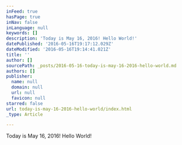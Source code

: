 ```yaml
---
inFeed: true
hasPage: true
inNav: false
inLanguage: null
keywords: []
description: 'Today is May 16, 2016! Hello World!'
datePublished: '2016-05-16T19:17:12.029Z'
dateModified: '2016-05-16T19:14:41.021Z'
title: ''
author: []
sourcePath: _posts/2016-05-16-today-is-may-16-2016-hello-world.md
authors: []
publisher:
  name: null
  domain: null
  url: null
  favicon: null
starred: false
url: today-is-may-16-2016-hello-world/index.html
_type: Article

---
```

Today is May 16, 2016! Hello World!